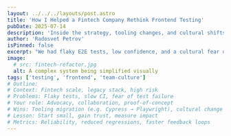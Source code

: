 ```yaml
---
layout: ../../../layouts/post.astro
title: 'How I Helped a Fintech Company Rethink Frontend Testing'
pubDate: 2025-07-14
description: 'Inside the strategy, tooling changes, and cultural shifts that led to more reliable tests.'
author: 'Radosvet Petrov'
isPinned: false
excerpt: "We had flaky E2E tests, low confidence, and a cultural fear of touching tests. Here's how we fixed it."
image:
  # src: fintech-refactor.jpg
  alt: A complex system being simplified visually
tags: ['testing', 'frontend', 'team-culture']
# Outline:
# Context: Fintech scale, legacy stack, high risk
# Problems: Flaky tests, slow CI, fear of test failure
# Your role: Advocacy, collaboration, proof-of-concept
# Wins: Tooling migration (e.g. Cypress → Playwright), cultural change
# Lesson: Start small, gain trust, measure impact
# Metrics: Reliability, reduced regressions, faster feedback loops
---
```

